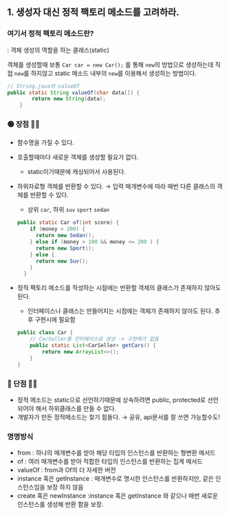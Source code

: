 ## 1. 생성자 대신 정적 팩토리 메소드를 고려하라.

### 여기서 정적 팩토리 메소드란?
: 객체 생성의 역할을 하는 클래스(static)

객체를 생성할때 보통 `Car car = new Car();` 를 통해 `new`의 방법으로 생성하는데 직접 `new`를 하지않고 static 메소드 내부의 `new`를 이용해서 생성하는 방법이다.

```java
// String.java의 valueOf
public static String valueOf(char data[]) {
        return new String(data);
    }
```

### 🟢 장점 👍🏻

- 함수명을 가질 수 있다.

- 호출할때마다 새로운 객체를 생성할 필요가 없다.

    - static이기때문에 캐싱되어서 사용된다.
- 하위자료형 객체를 반환할 수 있다. → 입력 매개변수에 따라 매번 다른 클래스의 객체를 반환할 수 있다.

    - 상위 `car`, 하위 `suv` `sport` `sedan`

    ```java
    public static Car of(int score) {
        if (money > 200) {
          return new Sedan();
        } else if (money > 100 && money <= 200 ) {
          return new Sport();
        } else {
          return new Suv();
        }
      }
    ```

- 정적 팩토리 메소드를 작성하는 시점에는 반환할 객체의 클래스가 존재하지 않아도 된다.

    - 인터페이스나 클래스는 만들어지는 시점에는 객체가 존재하지 않아도 된다. 추후 구현시에 필요함

    ```java
    public class Car {
    	// CarSeller를 인터페이스로 생성 -> 구현체가 없음 
        public static List<CarSeller> getCars() {
            return new ArrayList<>();
        }
    }
    ```


### 🔴 단점 👎🏻

- 정적 메소드는 static으로 선언하기때문에 상속하려면 public, protected로 선언되어야 해서 하위클래스를 만들 수 없다.
- 개발자가 만든 정적메소드는 찾기 힘들다. → 공유, api문서를 잘 쓰면 가능할수도!

### 명명방식

- from : 하나의 매개변수를 받아 해당 타입의 인스턴스를 반환하는 형변환 메서드
- of : 여러 매개변수를 받아 적합한 타입의 인스턴스를 반환하는 집계 메서드
- valueOf : from과 Of의 더 자세한 버전
- instance 혹은 getInstance : 매개변수로 명시한 인스턴스를 반환하지만, 같은 인스턴스임을 보장 하지 않음
- create 혹은 newInstance :instance 혹은 getInstance 와 같으나 매번 새로운 인스턴스를 생성해 반환 함을 보장.